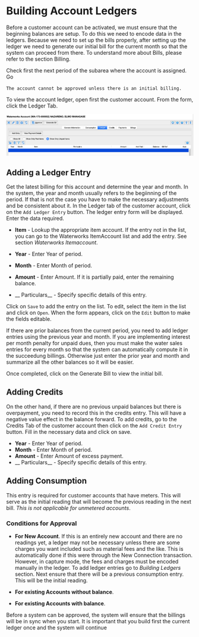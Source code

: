 <style>
.table1 th:first-child  {
	width: 100px;
}
.table1 td {
	vertical-align: top;
	font-size:11px;
}
</style>

# Building Account Ledgers #

Before a customer account can be activated, we must ensure that the beginning balances are setup. To do this we need to encode data in the ledgers. Because we need to set up the bills properly, after setting up the ledger we need to generate our initial bill for the current month so that the system can proceed from there. To understand more about Bills, please refer to the section Billing.

Check first the next period of the subarea where the account is assigned. Go  


```
The account cannot be approved unless there is an initial billing.
```
To view the account ledger, open first the customer account. From the form, click the Ledger Tab.

![alt text][acctledger]

## Adding a Ledger Entry ##

Get the latest billing for this account and determine the year and month. In the system, the year and month usually refers to the begiinning of the period. If that is not the case you have to make the necessary adjustments and be consistent about it. In the Ledger tab of the customer account, click on the `Add Ledger Entry` button. The ledger entry form will be displayed. Enter the data required.


- __Item__ - Lookup the appropriate item account. If the entry not in the list, you can go to the Waterworks ItemAccount list and add the entry. See section *Waterworks Itemaccount*.

- __Year__ - Enter Year of period.
- __Month__ - Enter Month of period.
- __Amount__ - Enter Amount. If it is partially paid, enter the remaining balance. 
- __ Particulars__ - Specify specific details of this entry. 

Click on `Save` to add the entry on the list. To edit, select the item in the list and click on `Open`. When the form appears, click on the `Edit` button to make the fields editable.

If there are prior balances from the current period, you need to add ledger entries using the previous year and month. If you are implementing interest per month penalty for unpaid dues, then you must make the water sales entries for every month so that the system can automatically compute it in the succeedung billings. Otherwise just enter the prior year and month and summarize all the other balances so it will be easier.

Once completed, click on the Generate Bill to view the initial bill.

## Adding Credits ##

On the other hand, if there are no previous unpaid balances but there is overpayment, you need to record this in the credits entry. This will have a negative value effect in the balance forward. To add credits, go to the Credits Tab of the customer account then click on the `Add Credit Entry` button. Fill in the necessary data and click on save.

- __Year__ - Enter Year of period.
- __Month__ - Enter Month of period.
- __Amount__ - Enter Amount of excess payment.
- __ Particulars__ - Specify specific details of this entry. 

## Adding Consumption ##
This entry is required for customer accounts that have meters. This will serve as the initial reading that will become the previous reading in the next bill. *This is not applicable for unmetered accounts*. 







### Conditions for Approval ###

- __For New Account__. If this is an entirely new account and there are no readings yet, a ledger may not be necessary unless there are some charges you want included such as material fees and the like. This is automatically done if this were through the New Connection transaction. However, in capture mode, the fees and charges must be encoded manually in the ledger. To add ledger entries go to *Building Ledgers* section. Next ensure that there will be a previous consumption entry. This will be the initial reading.  

- __For existing Accounts without balance__. 

- __For existing Accounts with balance__. 

Before a system can be approved, the system will ensure that the billings will be in sync when you start. It is important that you build first the current ledger once and the system will continue 



[acctledger]: ./images/ledger/acctledger.png